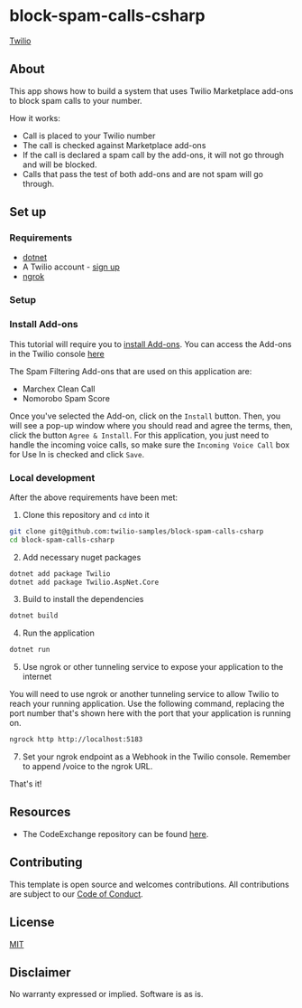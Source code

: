 # block-spam-calls-csharp

<a  href="https://www.twilio.com">
Twilio</a>

## About

This app shows how to build a system that uses Twilio Marketplace add-ons to block spam calls to your number.

How it works:

- Call is placed to your Twilio number
- The call is checked against Marketplace add-ons
- If the call is declared a spam call by the add-ons, it will not go through and will be blocked.
- Calls that pass the test of both add-ons and are not spam will go through.

## Set up

### Requirements

- [dotnet](https://dotnet.microsoft.com/)
- A Twilio account - [sign up](https://www.twilio.com/try-twilio)
- [ngrok](https://ngrok.com/)

### Setup

### Install Add-ons

This tutorial will require you to [install Add-ons](https://www.twilio.com/docs/marketplace/listings/usage). You can access the Add-ons in the Twilio console [here](https://www.twilio.com/console/add-ons)

The Spam Filtering Add-ons that are used on this application are:

- Marchex Clean Call
- Nomorobo Spam Score

Once you've selected the Add-on, click on the `Install` button. Then, you will see a pop-up window where you should read and agree the terms, then, click the button `Agree & Install`. For this application, you just need to handle the incoming voice calls, so make sure the `Incoming Voice Call` box for Use In is checked and click `Save`.

### Local development

After the above requirements have been met:

1. Clone this repository and `cd` into it

```bash
git clone git@github.com:twilio-samples/block-spam-calls-csharp
cd block-spam-calls-csharp

```

2. Add necessary nuget packages

```bash
dotnet add package Twilio
dotnet add package Twilio.AspNet.Core

```

3. Build to install the dependencies

```bash
dotnet build
```

4. Run the application

```bash
dotnet run
```

5. Use ngrok or other tunneling service to expose your application to the internet

You will need to use ngrok or another tunneling service to allow Twilio to reach your running application. Use the following command, replacing the port number that's shown here with the port that your application is running on.

```bash
ngrock http http://localhost:5183
```

7. Set your ngrok endpoint as a Webhook in the Twilio console. Remember to append /voice to the ngrok URL.

That's it!


## Resources

- The CodeExchange repository can be found [here](https://github.com/twilio-labs/code-exchange/).

## Contributing

This template is open source and welcomes contributions. All contributions are subject to our [Code of Conduct](https://github.com/twilio-labs/.github/blob/master/CODE_OF_CONDUCT.md).


## License

[MIT](http://www.opensource.org/licenses/mit-license.html)

## Disclaimer

No warranty expressed or implied. Software is as is.

[twilio]: https://www.twilio.com
